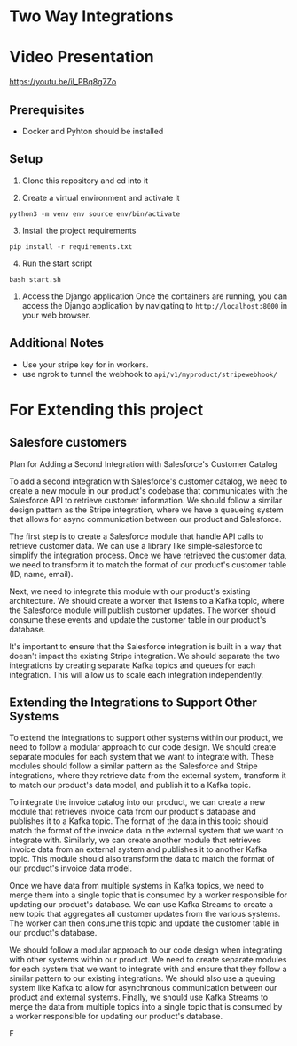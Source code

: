 Two Way Integrations
==========================

# Video Presentation

https://youtu.be/il_PBq8g7Zo


Prerequisites
-------------

-   Docker and Pyhton should be installed

Setup
-----

1.  Clone this repository and cd into it

2.  Create a virtual environment and activate it

`python3 -m venv env
source env/bin/activate`

3.  Install the project requirements

`pip install -r requirements.txt`

4.  Run the start script

`bash start.sh`

1.  Access the Django application Once the containers are running, you can access the Django application by navigating to `http://localhost:8000` in your web browser.



Additional Notes
----------------

+ Use your stripe key for in workers.
+ use ngrok to tunnel the webhook to `api/v1/myproduct/stripewebhook/`


# For Extending this project

Salesfore customers
-------------------

Plan for Adding a Second Integration with Salesforce's Customer Catalog

To add a second integration with Salesforce's customer catalog, we need to create a new module in our product's codebase that communicates with the Salesforce API to retrieve customer information. We should follow a similar design pattern as the Stripe integration, where we have a queueing system that allows for async communication between our product and Salesforce.

The first step is to create a Salesforce module that handle API calls to retrieve customer data. We can use a library like simple-salesforce to simplify the integration process. Once we have retrieved the customer data, we need to transform it to match the format of our product's customer table (ID, name, email).

Next, we need to integrate this module with our product's existing architecture. We should create a worker that listens to a Kafka topic, where the Salesforce module will publish customer updates. The worker should consume these events and update the customer table in our product's database.

It's important to ensure that the Salesforce integration is built in a way that doesn't impact the existing Stripe integration. We should separate the two integrations by creating separate Kafka topics and queues for each integration. This will allow us to scale each integration independently.

Extending the Integrations to Support Other Systems
---------------------------------------------------

To extend the integrations to support other systems within our product, we need to follow a modular approach to our code design. We should create separate modules for each system that we want to integrate with. These modules should follow a similar pattern as the Salesforce and Stripe integrations, where they retrieve data from the external system, transform it to match our product's data model, and publish it to a Kafka topic.

To integrate the invoice catalog into our product, we can create a new module that retrieves invoice data from our product's database and publishes it to a Kafka topic. The format of the data in this topic should match the format of the invoice data in the external system that we want to integrate with.
Similarly, we can create another module that retrieves invoice data from an external system and publishes it to another Kafka topic. This module should also transform the data to match the format of our product's invoice data model.

Once we have data from multiple systems in Kafka topics, we need to merge them into a single topic that is consumed by a worker responsible for updating our product's database. We can use Kafka Streams to create a new topic that aggregates all customer updates from the various systems. The worker can then consume this topic and update the customer table in our product's database.

We should follow a modular approach to our code design when integrating with other systems within our product. We need to create separate modules for each system that we want to integrate with and ensure that they follow a similar pattern to our existing integrations. We should also use a queuing system like Kafka to allow for asynchronous communication between our product and external systems. Finally, we should use Kafka Streams to merge the data from multiple topics into a single topic that is consumed by a worker responsible for updating our product's database.

F
